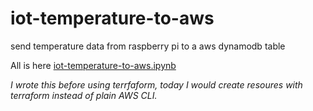 # iot-temperature-to-aws
send temperature data from raspberry pi to a aws dynamodb table

All is here [iot-temperature-to-aws.ipynb](iot-temperature-to-aws.ipynb)

*I wrote this before using terrfaform, today I would create resoures with terraform instead of plain AWS CLI.*
